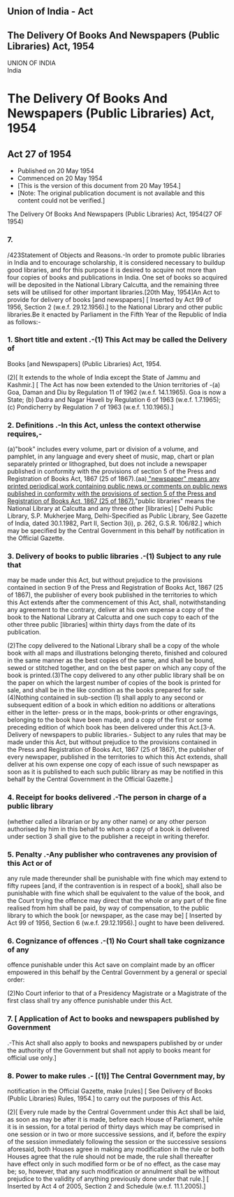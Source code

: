 ## Union of India - Act

## The Delivery Of Books And Newspapers (Public Libraries) Act, 1954

UNION OF INDIA  
India

# The Delivery Of Books And Newspapers (Public Libraries) Act, 1954

## Act 27 of 1954

  * Published on 20 May 1954 
  * Commenced on 20 May 1954 
  * [This is the version of this document from 20 May 1954.] 
  * [Note: The original publication document is not available and this content could not be verified.] 

The Delivery Of Books And Newspapers (Public Libraries) Act, 1954(27 OF 1954)

### 7.

/423Statement of Objects and Reasons.-In order to promote public libraries in
India and to encourage scholarship, it is considered necessary to buildup good
libraries, and for this purpose it is desired to acquire not more than four
copies of books and publications in India. One set of books so acquired will
be deposited in the National Library Calcutta, and the remaining three sets
will be utilised for other important libraries.[20th May, 1954]An Act to
provide for delivery of books [and newspapers] [ Inserted by Act 99 of 1956,
Section 2 (w.e.f. 29.12.1956).] to the National Library and other public
libraries.Be it enacted by Parliament in the Fifth Year of the Republic of
India as follows:-

### 1. Short title and extent .-(1) This Act may be called the Delivery of
Books [and Newspapers] (Public Libraries) Act, 1954.

(2)[ It extends to the whole of India except the State of Jammu and Kashmir.]
[ The Act has now been extended to the Union territories of -(a) Goa, Daman
and Diu by Regulation 11 of 1962 (w.e.f. 14.1.1965). Goa is now a State; (b)
Dadra and Nagar Haveli by Regulation 6 of 1963 (w.e.f. 1.7.1965); (c)
Pondicherry by Regulation 7 of 1963 (w.e.f. 1.10.1965).]

### 2. Definitions .-In this Act, unless the context otherwise requires,-

(a)"book" includes every volume, part or division of a volume, and pamphlet,
in any language and every sheet of music, map, chart or plan separately
printed or lithographed, but does not include a newspaper published in
conformity with the provisions of section 5 of the Press and Registration of
Books Act, 1867 (25 of 1867).(aa)[ "newspaper" means any printed periodical
work containing public news or comments on public news published in conformity
with the provisions of section 5 of the Press and Registration of Books Act,
1867 (25 of 1867).](b)"public libraries" means the National Library at
Calcutta and any three other [libraries] [ Delhi Public Library, S.P.
Mukherjee Marg, Delhi-Specified as Public Library, See Gazette of India, dated
30.1.1982, Part II, Section 3(i), p. 262, G.S.R. 106/82.] which may be
specified by the Central Government in this behalf by notification in the
Official Gazette.

### 3. Delivery of books to public libraries .-(1) Subject to any rule that
may be made under this Act, but without prejudice to the provisions contained
in section 9 of the Press and Registration of Books Act, 1867 (25 of 1867),
the publisher of every book published in the territories to which this Act
extends after the commencement of this Act, shall, notwithstanding any
agreement to the contrary, deliver at his own expense a copy of the book to
the National Library at Calcutta and one such copy to each of the other three
public [libraries] within thirty days from the date of its publication.

(2)The copy delivered to the National Library shall be a copy of the whole
book with all maps and illustrations belonging thereto, finished and coloured
in the same manner as the best copies of the same, and shall be bound, sewed
or stitched together, and on the best paper on which any copy of the book is
printed.(3)The copy delivered to any other public library shall be on the
paper on which the largest number of copies of the book is printed for sale,
and shall be in the like condition as the books prepared for sale.(4)Nothing
contained in sub-section (1) shall apply to any second or subsequent edition
of a book in which edition no additions or alterations either in the letter-
press or in the maps, book-prints or other engravings, belonging to the book
have been made, and a copy of the first or some preceding edition of which
book has been delivered under this Act.[3-A. Delivery of newspapers to public
libraries.- Subject to any rules that may be made under this Act, but without
prejudice to the provisions contained in the Press and Registration of Books
Act, 1867 (25 of 1867), the publisher of every newspaper, published in the
territories to which this Act extends, shall deliver at his own expense one
copy of each issue of such newspaper as soon as it is published to each such
public library as may be notified in this behalf by the Central Government in
the Official Gazette.]

### 4. Receipt for books delivered .-The person in charge of a public library
(whether called a librarian or by any other name) or any other person
authorised by him in this behalf to whom a copy of a book is delivered under
section 3 shall give to the publisher a receipt in writing therefor.

### 5. Penalty .-Any publisher who contravenes any provision of this Act or of
any rule made thereunder shall be punishable with fine which may extend to
fifty rupees [and, if the contravention is in respect of a book], shall also
be punishable with fine which shall be equivalent to the value of the book,
and the Court trying the offence may direct that the whole or any part of the
fine realised from him shall be paid, by way of compensation, to the public
library to which the book [or newspaper, as the case may be] [ Inserted by Act
99 of 1956, Section 6 (w.e.f. 29.12.1956).] ought to have been delivered.

### 6. Cognizance of offences .-(1) No Court shall take cognizance of any
offence punishable under this Act save on complaint made by an officer
empowered in this behalf by the Central Government by a general or special
order:

(2)No Court inferior to that of a Presidency Magistrate or a Magistrate of the
first class shall try any offence punishable under this Act.

### 7\. [ Application of Act to books and newspapers published by Government

.-This Act shall also apply to books and newspapers published by or under the
authority of the Government but shall not apply to books meant for official
use only.]

### 8. Power to make rules .- [(1)] The Central Government may, by
notification in the Official Gazette, make [rules] [ See Delivery of Books
(Public Libraries) Rules, 1954.] to carry out the purposes of this Act.

(2)[ Every rule made by the Central Government under this Act shall be laid,
as soon as may be after it is made, before each House of Parliament, while it
is in session, for a total period of thirty days which may be comprised in one
session or in two or more successive sessions, and if, before the expiry of
the session immediately following the session or the successive sessions
aforesaid, both Houses agree in making any modification in the rule or both
Houses agree that the rule should not be made, the rule shall thereafter have
effect only in such modified form or be of no effect, as the case may be; so,
however, that any such modification or annulment shall be without prejudice to
the validity of anything previously done under that rule.] [ Inserted by Act 4
of 2005, Section 2 and Schedule (w.e.f. 11.1.2005).]

